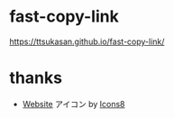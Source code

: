 # fast-copy-link

https://ttsukasan.github.io/fast-copy-link/


# thanks

- <a target="_blank" href="https://icons8.com/icon/111134/website">Website</a> アイコン by <a target="_blank" href="https://icons8.com">Icons8</a>
